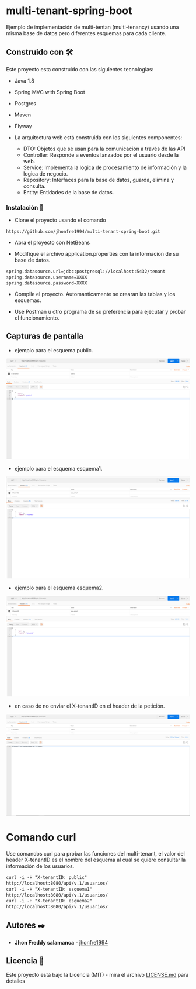 # multi-tenant-spring-boot

Ejemplo de implementación de multi-tentan (multi-tenancy) usando una misma base de datos pero diferentes esquemas para cada cliente.


## Construido con 🛠️

Este proyecto esta construido con las siguientes tecnologias:

* Java 1.8
* Spring MVC with Spring Boot
* Postgres
* Maven
* Flyway

 * La arquitectura web está construida con los siguientes componentes:
   * DTO: Objetos que se usan para la comunicación a través de las API
   * Controller: Responde a eventos lanzados por el usuario desde la web.
   * Service: Implementa la logica de procesamiento de información y la logica de negocio.
   * Repository: Interfaces para la base de datos, guarda, elimina y consulta.
   * Entity: Entidades de la base de datos.
   

### Instalación 🔧

* Clone el proyecto usando el comando

```
https://github.com/jhonfre1994/multi-tenant-spring-boot.git
```

* Abra el proyecto con NetBeans

* Modifique el archivo application.properties con la informacion de su base de datos.

```
spring.datasource.url=jdbc:postgresql://localhost:5432/tenant
spring.datasource.username=XXXX
spring.datasource.password=XXXX
```

* Compile el proyecto. Automanticamente se crearan las tablas y los esquemas.

* Use Postman u otro programa de su preferencia para ejecutar y probar el funcionamiento.

## Capturas de pantalla

* ejemplo para el esquema public.

![](imagenes/public.PNG)

* ejemplo para el esquema esquema1.

![](imagenes/esquema1.PNG)

* ejemplo para el esquema esquema2.

![](imagenes/esquema2.PNG)

* en caso de no enviar el X-tenantID en el header de la  petición.

![](imagenes/noHeader.PNG)

# Comando curl
Use comandos curl para probar las funciones del multi-tenant, el valor del header X-tenantID es el nombre
del esquema al cual se quiere consultar la información de los usuarios.

```
curl -i -H "X-tenantID: public" http://localhost:8080/api/v.1/usuarios/
curl -i -H "X-tenantID: esquema1" http://localhost:8080/api/v.1/usuarios/
curl -i -H "X-tenantID: esquema2" http://localhost:8080/api/v.1/usuarios/
```


## Autores ✒️

* **Jhon Freddy salamanca** - [jhonfre1994](https://github.com/jhonfre1994)

## Licencia 📄

Este proyecto está bajo la Licencia (MIT) - mira el archivo [LICENSE.md](https://github.com/jhonfre1994/multi-tenant-spring-boot/blob/main/LICENSE) para detalles
